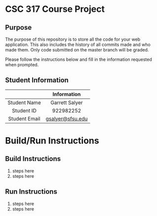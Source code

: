 # CSC 317 Course Project

## Purpose

The purpose of this repository is to store all the code for your web application. This also includes the history of all commits made and who made them. Only code submitted on the master branch will be graded.

Please follow the instructions below and fill in the information requested when prompted.

## Student Information

|               | Information   |
|:-------------:|:-------------:|
| Student Name  | Garrett Salyer |
| Student ID    | 922982252     |
| Student Email | gsalyer@sfsu.edu |



# Build/Run Instructions

## Build Instructions
1. steps here
2. steps here

## Run Instructions
1. steps here
2. steps here 
